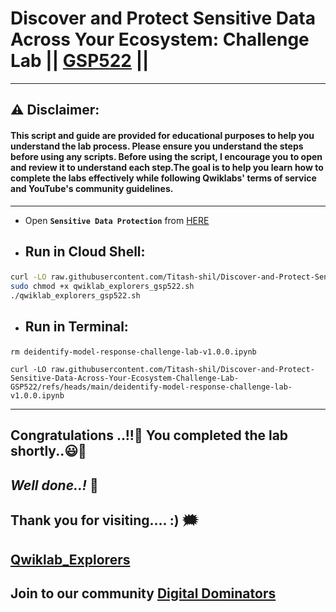 # Discover and Protect Sensitive Data Across Your Ecosystem: Challenge Lab || [GSP522](https://www.cloudskillsboost.google/course_templates/1177/labs) ||

---
## ⚠️ **Disclaimer:**
#### This script and guide are provided for educational purposes to help you understand the lab process. Please ensure you understand the steps before using any scripts. Before using the script, I encourage you to open and review it to understand each step.The goal is to help you learn how to complete the labs effectively while following Qwiklabs' terms of service and YouTube's community guidelines.
---

* Open **`Sensitive Data Protection`** from [HERE](https://console.cloud.google.com/security/sensitive-data-protection/create/discoveryConfiguration;source=DATA_PROFILE_COVERAGE_DASHBOARD;discoveryType=4?project=)

- ## Run in Cloud Shell:</strong></p>

```bash
curl -LO raw.githubusercontent.com/Titash-shil/Discover-and-Protect-Sensitive-Data-Across-Your-Ecosystem-Challenge-Lab-GSP522/refs/heads/main/qwiklab_explorers_gsp522.sh
sudo chmod +x qwiklab_explorers_gsp522.sh
./qwiklab_explorers_gsp522.sh
```

- ## Run in Terminal:</strong></p>

```
rm deidentify-model-response-challenge-lab-v1.0.0.ipynb

curl -LO raw.githubusercontent.com/Titash-shil/Discover-and-Protect-Sensitive-Data-Across-Your-Ecosystem-Challenge-Lab-GSP522/refs/heads/main/deidentify-model-response-challenge-lab-v1.0.0.ipynb
```

---

## Congratulations ..!!🎉  You completed the lab shortly..😃💯

## *Well done..!* 👏

## Thank you for visiting.... :) 🗯️

## [Qwiklab_Explorers](https://youtube.com/@titashshil?si=RgamNu1dc9jVIbJN)

## Join to our community [Digital Dominators](https://linktr.ee/digital_dominators)
